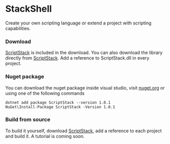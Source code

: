 # StackShell

Create your own scripting language or extend a project with scripting capabilities.

### Download

[ScriptStack](https://github.com/zarat/ScriptStack) is included in the download. You can also download the library directly from [ScriptStack](https://github.com/zarat/ScriptStack). Add a reference to ScriptStack.dll in every project.

### Nuget package

You can download the nuget package inside visual studio, visit [nuget.org]([https://www.nuget.org/packages/ScriptStack/](https://www.nuget.org/packages/ScriptStack/)) or using one of the following commands

```
dotnet add package ScriptStack --version 1.0.1
NuGet\Install-Package ScriptStack -Version 1.0.1
```

### Build from source

To build it yourself, download [ScriptStack](https://github.com/zarat/ScriptStack), add a reference to each project and build it. A tutorial is coming soon.
